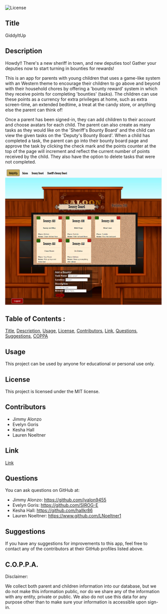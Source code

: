 ![License](https://img.shields.io/badge/License-MIT-red)

## Title

GiddyItUp

## Description

Howdy!!
There's a new sheriff in town, and new deputies too! Gather your deputies now to start turning in bounties for rewards!

This is an app for parents with young children that uses a game-like system with an Western theme to encourage their children to go above and beyond with their household chores by offering a 'bounty reward' system in which they receive points for completing 'bounties' (tasks). The children can use these points as a currency for extra privileges at home, such as extra screen-time, an extended bedtime, a treat at the candy store, or anything else the parent can think of!

Once a parent has been signed-in, they can add children to their account and choose avatars for each child. The parent can also create as many tasks as they would like on the 'Sheriff's Bounty Board' and the child can view the given tasks on the 'Deputy's Bounty Board'. When a child has completed a task, the parent can go into their bounty board page and approve the task by clicking the check mark and the points counter at the top of the page will increment and reflect the current number of points received by the child. They also have the option to delete tasks that were not completed.

![Screenshot](readmeIMG/GiddyItUp_screenshot.png)

## Table of Contents :

[Title](#Title),
[Description](#Description),
[Usage](#Usage),
[License](#License),
[Contributors](#Contributors),
[Link](#Link),
[Questions](#Questions),
[Suggestions](#Suggestions),
[COPPA](#C.O.P.P.A.)

## Usage

This project can be used by anyone for educational or personal use only.

## License

This project is licensed under the MIT license.

## Contributors

- Jimmy Alonzo
- Evelyn Goris
- Kesha Hall
- Lauren Noeltner

## Link

[Link](https://giddyitup.herokuapp.com/)

## Questions

You can ask questions on GitHub at:

- Jimmy Alonzo: https://github.com/jvalon9455
- Evelyn Goris: https://github.com/SIROG-E
- Kesha Hall: https://github.com/hallkr86
- Lauren Noeltner: https://www.github.com/LNoeltner1

## Suggestions

If you have any suggestions for improvements to this app, feel free to contact any of the contributors at their GitHub profiles listed above.

## C.O.P.P.A.

Disclaimer:

We collect both parent and children information into our database, but we do not make this information public, nor do we share any of the information with any entity, private or public. We also do not use this data for any purpose other than to make sure your information is accessible upon sign-in.

